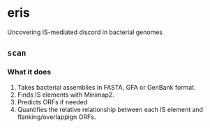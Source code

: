 # eris
Uncovering IS-mediated discord in bacterial genomes

## `scan`

### What it does
1. Takes bacterial assemblies in FASTA, GFA or GenBank format.
1. Finds IS elements with Minimap2.
1. Predicts ORFs if needed
1. Quantifies the relative relationship between each IS element and flanking/overlappign ORFs.

